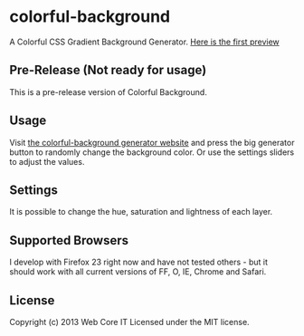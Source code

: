 # colorful-background

A Colorful CSS Gradient Background Generator. 
[Here is the first preview](http://webcore-it.github.io/colorful-background)


## Pre-Release (Not ready for usage)

This is a pre-release version of Colorful Background.


## Usage

Visit [the colorful-background generator website](http://webcore-it.github.io/colorful-background) and press the big generator button to randomly change the background color. Or use the settings sliders to adjust the values.


## Settings

It is possible to change the hue, saturation and lightness of each layer.


## Supported Browsers

I develop with Firefox 23 right now and have not tested others - but it should work with all current versions of FF, O, IE, Chrome and Safari.

## License
Copyright (c) 2013 Web Core IT
Licensed under the MIT license.
